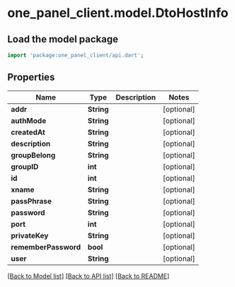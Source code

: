 # one_panel_client.model.DtoHostInfo

## Load the model package
```dart
import 'package:one_panel_client/api.dart';
```

## Properties
Name | Type | Description | Notes
------------ | ------------- | ------------- | -------------
**addr** | **String** |  | [optional] 
**authMode** | **String** |  | [optional] 
**createdAt** | **String** |  | [optional] 
**description** | **String** |  | [optional] 
**groupBelong** | **String** |  | [optional] 
**groupID** | **int** |  | [optional] 
**id** | **int** |  | [optional] 
**xname** | **String** |  | [optional] 
**passPhrase** | **String** |  | [optional] 
**password** | **String** |  | [optional] 
**port** | **int** |  | [optional] 
**privateKey** | **String** |  | [optional] 
**rememberPassword** | **bool** |  | [optional] 
**user** | **String** |  | [optional] 

[[Back to Model list]](../README.md#documentation-for-models) [[Back to API list]](../README.md#documentation-for-api-endpoints) [[Back to README]](../README.md)



